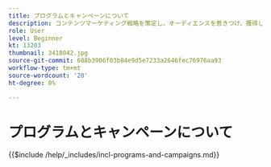 ```yaml
---
title: プログラムとキャンペーンについて
description: コンテンツマーケティング戦略を策定し、オーディエンスを惹きつけ、獲得し、惹きつけます。
role: User
level: Beginner
kt: 13203
thumbnail: 3418042.jpg
source-git-commit: 688b3906f03b84e9d5e7233a2646fec76976aa93
workflow-type: tm+mt
source-wordcount: '20'
ht-degree: 0%

---
```



# プログラムとキャンペーンについて

{{$include /help/_includes/incl-programs-and-campaigns.md}}